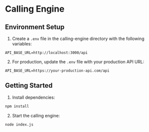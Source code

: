 # Calling Engine

## Environment Setup

1. Create a `.env` file in the calling-engine directory with the following variables:
```env
API_BASE_URL=http://localhost:3000/api
```

2. For production, update the `.env` file with your production API URL:
```env
API_BASE_URL=https://your-production-api.com/api
```

## Getting Started

1. Install dependencies:
```bash
npm install
```

2. Start the calling engine:
```bash
node index.js
``` 